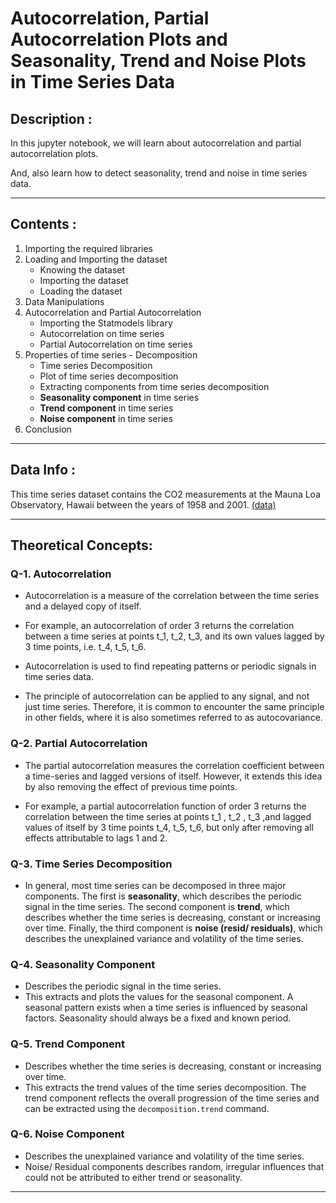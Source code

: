 # Autocorrelation, Partial Autocorrelation Plots and Seasonality, Trend and Noise Plots in Time Series Data

## Description :
In this jupyter notebook, we will learn about autocorrelation and partial autocorrelation plots.

And, also learn how to detect seasonality, trend and noise in time series data.

---
## Contents :
1. Importing the required libraries
2. Loading and Importing the dataset
    - Knowing the dataset
    - Importing the dataset
    - Loading the dataset
3. Data Manipulations
4. Autocorrelation and Partial Autocorrelation
    - Importing the Statmodels library
    - Autocorrelation on time series
    - Partial Autocorrelation on time series
5. Properties of time series - Decomposition
    - Time series Decomposition
    - Plot of time series decomposition
    - Extracting components from time series decomposition
    - **Seasonality component** in time series
    - **Trend component** in time series
    - **Noise component** in time series
6. Conclusion

---
## Data Info :
This time series dataset contains the CO2 measurements at the Mauna Loa Observatory, Hawaii between the years of 1958 and 2001. [(data)](https://github.com/Ravjot03/Visualizing-Time-Series-Data-in-Python/blob/main/Chapter-3/ch2_co2_levels.csv)

---
## Theoretical Concepts:

### Q-1. Autocorrelation
- Autocorrelation is a measure of the correlation between the time series and a delayed copy of itself.

- For example, an autocorrelation of order 3 returns the correlation between a time series at points t_1, t_2, t_3, and its own values lagged by 3 time points, i.e. t_4, t_5, t_6.

- Autocorrelation is used to find repeating patterns or periodic signals in time series data.

- The principle of autocorrelation can be applied to any signal, and not just time series. Therefore, it is common to encounter the same principle in other fields, where it is also sometimes referred to as autocovariance.

### Q-2. Partial Autocorrelation
- The partial autocorrelation measures the correlation coefficient between a time-series and lagged versions of itself. However, it extends this idea by also removing the effect of previous time points.

- For example, a partial autocorrelation function of order 3 returns the correlation between the time series at points t_1 , t_2 , t_3 ,and lagged values of itself by 3 time points t_4, t_5, t_6, but only after removing all effects attributable to lags 1 and 2.

### Q-3. Time Series Decomposition
- In general, most time series can be decomposed in three major components. The first is **seasonality**, which describes the periodic signal in the time series. The second component is **trend**, which describes whether the time series is decreasing, constant or increasing over time. Finally, the third component is **noise (resid/ residuals)**, which describes the unexplained variance and volatility of the time series.

### Q-4. Seasonality Component
- Describes the periodic signal in the time series.
- This extracts and plots the values for the seasonal component. A seasonal pattern exists when a time series is influenced by seasonal factors. Seasonality should always be a fixed and known period.

### Q-5. Trend Component
- Describes whether the time series is decreasing, constant or increasing over time.
- This extracts the trend values of the time series decomposition. The trend component reflects the overall progression of the time series and can be extracted using the `decomposition.trend` command.

### Q-6. Noise Component
- Describes the unexplained variance and volatility of the time series.
- Noise/ Residual components describes random, irregular influences that could not be attributed to either trend or seasonality.

---
